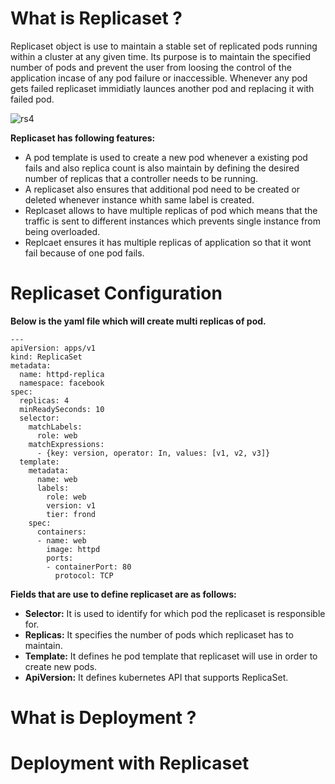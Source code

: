 # What is Replicaset ?

Replicaset object is use to maintain a stable set of replicated pods running within a cluster at any given time. Its purpose is to maintain the specified number of pods and prevent the user from loosing the control of the application incase of any pod failure or inaccessible. Whenever any pod gets failed replicaset immidiatly launces another pod and replacing it with failed pod.

![rs4](https://user-images.githubusercontent.com/69069614/197024265-d1a65708-af00-41ba-958c-10fadf672fe7.png)

**Replicaset has following features:**
- A pod template is used to create a new pod whenever a existing pod fails and also replica count is also maintain by defining the desired number of replicas that a controller needs to be running.
- A replicaset also ensures that additional pod need to be created or deleted whenever instance whith same label is created.
- Replcaset allows to have multiple replicas of pod which means that the traffic is sent to different instances which prevents single instance from being overloaded.
- Replcaet ensures it has multiple replicas of application so that it wont fail because of one pod fails.

# Replicaset Configuration

**Below is the yaml file which will create multi replicas of pod.**

```
---
apiVersion: apps/v1
kind: ReplicaSet
metadata:
  name: httpd-replica
  namespace: facebook
spec:
  replicas: 4
  minReadySeconds: 10
  selector:
    matchLabels:
      role: web
    matchExpressions:
      - {key: version, operator: In, values: [v1, v2, v3]}
  template:
    metadata:
      name: web
      labels:
        role: web
        version: v1
        tier: frond
    spec:
      containers:
      - name: web
        image: httpd
        ports:
        - containerPort: 80
          protocol: TCP
```

**Fields that are use to define replicaset are as follows:**

- **Selector:** It is used to identify for which pod the replicaset is responsible for.
- **Replicas:** It specifies the number of pods which replicaset has to maintain.
- **Template:** It defines he pod template that replicaset will use in order to create new pods.
- **ApiVersion:** It defines kubernetes API that supports ReplicaSet.

# What is Deployment ?


# Deployment with Replicaset




